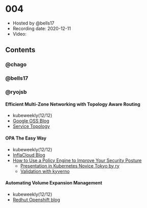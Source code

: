 # 004

- Hosted by @bells17
- Recording date: 2020-12-11
- Video:

## Contents

### @chago


### @bells17


### @ryojsb

#### Efficient Multi-Zone Networking with Topology Aware Routing

- kubeweekly(12/12)
- [Google OSS Blog](https://opensource.googleblog.com/2020/11/kubernetes-efficient-multi-zone.html)
- [Service Topology](https://kubernetes.io/docs/concepts/services-networking/service-topology/)

#### OPA The Easy Way
- kubeweekly(12/12)
- [InflaCloud Blog](https://www.infracloud.io/blogs/opa-the-easy-way-featuring-styra-das/)
- [How to Use a Policy Engine to Improve Your Security Posture](https://nirmata.com/2020/12/05/how-to-use-a-policy-engine-to-improve-your-security-posture/)
  - [Presentation in Kubernetes Novice Tokyo by ry](https://speakerdeck.com/ry/policy-managershi-sitemita)
  - [Validation with kyverno](https://ryo-xjsbx.hatenablog.com/entry/kyverno)

#### Automating Volume Expansion Management
- kubeweekly(12/12)
- [Redhut Openshift blog](https://www.openshift.com/blog/automating-volume-expansion-management-an-operator-based-approach)

